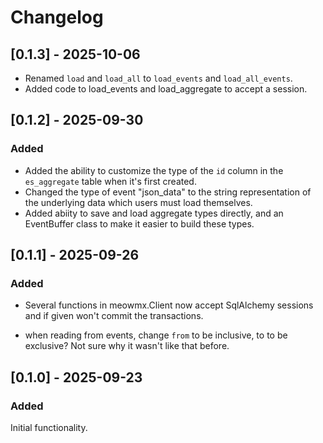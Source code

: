 # Changelog

## [0.1.3] - 2025-10-06

- Renamed `load` and `load_all` to `load_events` and `load_all_events`.
- Added code to load_events and load_aggregate to accept a session.

## [0.1.2] - 2025-09-30

### Added

- Added the ability to customize the type of the `id` column in the `es_aggregate` table when it's first created.
- Changed the type of event "json_data" to the string representation of the underlying data which users must load themselves.
- Added abiity to save and load aggregate types directly, and an EventBuffer class to make it easier to build these types.

## [0.1.1] - 2025-09-26

### Added

- Several functions in meowmx.Client now accept SqlAlchemy sessions and if given won't commit the transactions.

- when reading from events, change `from` to be inclusive, to to be exclusive? Not sure why it wasn't like that before.

## [0.1.0] - 2025-09-23

### Added

Initial functionality.
